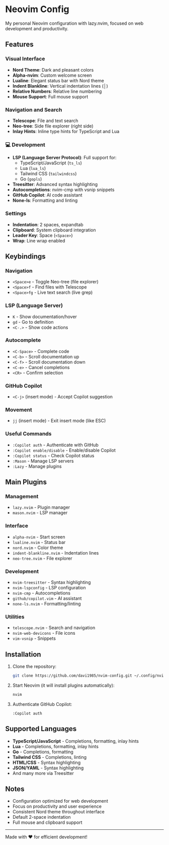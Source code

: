 # Neovim Config

My personal Neovim configuration with lazy.nvim, focused on web development and productivity.

## Features

### Visual Interface

- **Nord Theme**: Dark and pleasant colors
- **Alpha-nvim**: Custom welcome screen
- **Lualine**: Elegant status bar with Nord theme
- **Indent Blankline**: Vertical indentation lines (│)
- **Relative Numbers**: Relative line numbering
- **Mouse Support**: Full mouse support

### Navigation and Search

- **Telescope**: File and text search
- **Neo-tree**: Side file explorer (right side)
- **Inlay Hints**: Inline type hints for TypeScript and Lua

### 💻 Development

- **LSP (Language Server Protocol)**: Full support for:
  - TypeScript/JavaScript (`ts_ls`)
  - Lua (`lua_ls`)
  - Tailwind CSS (`tailwindcss`)
  - Go (`gopls`)
- **Treesitter**: Advanced syntax highlighting
- **Autocompletions**: nvim-cmp with vsnip snippets
- **GitHub Copilot**: AI code assistant
- **None-ls**: Formatting and linting

### Settings

- **Indentation**: 2 spaces, expandtab
- **Clipboard**: System clipboard integration
- **Leader Key**: Space (`<Space>`)
- **Wrap**: Line wrap enabled

## Keybindings

### Navigation

- `<Space>e` - Toggle Neo-tree (file explorer)
- `<Space>f` - Find files with Telescope
- `<Space>fg` - Live text search (live grep)

### LSP (Language Server)

- `K` - Show documentation/hover
- `gd` - Go to definition
- `<C-.>` - Show code actions

### Autocomplete

- `<C-Space>` - Complete code
- `<C-b>` - Scroll documentation up
- `<C-f>` - Scroll documentation down
- `<C-e>` - Cancel completions
- `<CR>` - Confirm selection

### GitHub Copilot

- `<C-j>` (insert mode) - Accept Copilot suggestion

### Movement

- `jj` (insert mode) - Exit insert mode (like ESC)

### Useful Commands

- `:Copilot auth` - Authenticate with GitHub
- `:Copilot enable/disable` - Enable/disable Copilot
- `:Copilot status` - Check Copilot status
- `:Mason` - Manage LSP servers
- `:Lazy` - Manage plugins

## Main Plugins

### Management

- `lazy.nvim` - Plugin manager
- `mason.nvim` - LSP manager

### Interface

- `alpha-nvim` - Start screen
- `lualine.nvim` - Status bar
- `nord.nvim` - Color theme
- `indent-blankline.nvim` - Indentation lines
- `neo-tree.nvim` - File explorer

### Development

- `nvim-treesitter` - Syntax highlighting
- `nvim-lspconfig` - LSP configuration
- `nvim-cmp` - Autocompletions
- `github/copilot.vim` - AI assistant
- `none-ls.nvim` - Formatting/linting

### Utilities

- `telescope.nvim` - Search and navigation
- `nvim-web-devicons` - File icons
- `vim-vsnip` - Snippets

## Installation

1. Clone the repository:

   ```bash
   git clone https://github.com/davi1985/nvim-config.git ~/.config/nvim
   ```

2. Start Neovim (it will install plugins automatically):

   ```bash
   nvim
   ```

3. Authenticate GitHub Copilot:
   ```vim
   :Copilot auth
   ```

## Supported Languages

- **TypeScript/JavaScript** - Completions, formatting, inlay hints
- **Lua** - Completions, formatting, inlay hints
- **Go** - Completions, formatting
- **Tailwind CSS** - Completions, linting
- **HTML/CSS** - Syntax highlighting
- **JSON/YAML** - Syntax highlighting
- And many more via Treesitter

## Notes

- Configuration optimized for web development
- Focus on productivity and user experience
- Consistent Nord theme throughout interface
- Default 2-space indentation
- Full mouse and clipboard support

---

Made with ❤️ for efficient development!
